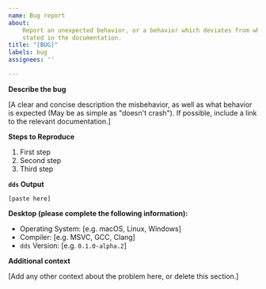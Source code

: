 ```yaml
---
name: Bug report
about:
    Report an unexpected behavior, or a behavior which deviates from what is
    stated in the documentation.
title: "[BUG]"
labels: bug
assignees: ''

---
```


<!--

Please provide as much information as possible to help us fix your issue. When
completed, please remove an empty sections.

Thank you!

-->

**Describe the bug**

[A clear and concise description the misbehavior, as well as what behavior is expected (May be as simple as "doesn't crash"). If possible, include a link to the relevant documentation.]

**Steps to Reproduce**

<!-- As clearly as possible, describe the steps to reproduce the issue -->

1. First step
2. Second step
3. Third step

**`dds` Output**

<!--

If applicable, include the output from `dds`.

PLEASE paste the output in-between the triple-backticks to keep the output
formatted correctly!

-->

```
[paste here]
```

**Desktop (please complete the following information):**

<!--

List the platform(s) and toolsets which are applicable to the issue, and all of the platforms that have been tried.

-->

 - Operating System: [e.g. macOS, Linux, Windows]
 - Compiler: [e.g. MSVC, GCC, Clang]
 - `dds` Version: [e.g. `0.1.0-alpha.2`]

**Additional context**

[Add any other context about the problem here, or delete this section.]
